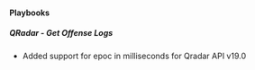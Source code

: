 
#### Playbooks

##### QRadar - Get Offense Logs

- Added support for epoc in milliseconds for Qradar API v19.0
